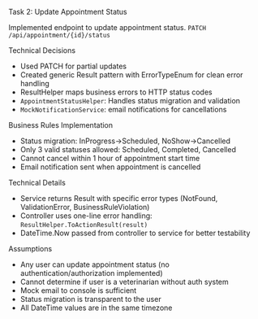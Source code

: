 Task 2: Update Appointment Status

Implemented endpoint to update appointment status.
`PATCH /api/appointment/{id}/status`

Technical Decisions

- Used PATCH for partial updates
- Created generic Result pattern with ErrorTypeEnum for clean error handling
- ResultHelper maps business errors to HTTP status codes
- `AppointmentStatusHelper`: Handles status migration and validation
- `MockNotificationService`: email notifications for cancellations

Business Rules Implementation

- Status migration: InProgress→Scheduled, NoShow→Cancelled
- Only 3 valid statuses allowed: Scheduled, Completed, Cancelled
- Cannot cancel within 1 hour of appointment start time
- Email notification sent when appointment is cancelled

Technical Details

- Service returns Result with specific error types (NotFound, ValidationError, BusinessRuleViolation)
- Controller uses one-line error handling: `ResultHelper.ToActionResult(result)`
- DateTime.Now passed from controller to service for better testability

Assumptions

- Any user can update appointment status (no authentication/authorization implemented)
- Cannot determine if user is a veterinarian without auth system
- Mock email to console is sufficient
- Status migration is transparent to the user
- All DateTime values are in the same timezone
